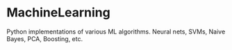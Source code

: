 MachineLearning
===============

Python implementations of various ML algorithms. Neural nets, SVMs, Naive Bayes, PCA, Boosting, etc.
